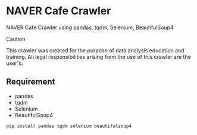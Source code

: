 # NAVER Cafe Crawler

NAVER Cafe Crawler using pandas, tqdm, Selenium, BeautifulSoup4

> [!CAUTION]
> This crawler was created for the purpose of data analysis education and training.
> All legal responsibilities arising from the use of this crawler are the user's.

## Requirement

- pandas
- tqdm
- Selenium
- BeautifulSoup4

```shell
pip install pandas tqdm selenium beautifulsoup4
```
